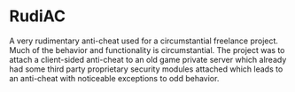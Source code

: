 # RudiAC

A very rudimentary anti-cheat used for a circumstantial freelance project. Much of the behavior and functionality is circumstantial.
The project was to attach a client-sided anti-cheat to an old game private server which already had some third party proprietary security modules attached which leads to an anti-cheat with noticeable exceptions to odd behavior.
